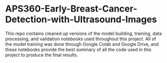 # APS360-Early-Breast-Cancer-Detection-with-Ultrasound-Images
This repo contains cleaned up versions of the model building, training, data processing, and validation notebooks used throughout this project. All of the model training was done through Google Colab and Google Drive, and these notebooks provide the best summary of all the code used in this project to produce the final results.
